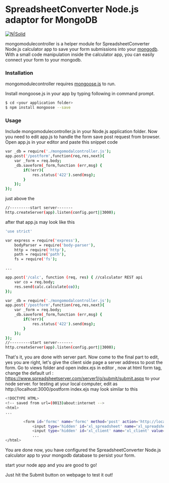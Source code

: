 # SpreadsheetConverter Node.js adaptor for MongoDB

[![N|Solid](http://www.spreadsheetconverter.com/wp-content/uploads/2013/08/logo.png)](http://www.spreadsheetconverter.com)

mongomodulecontroller is a helper module for SpreadsheetConverter Node.js calculator app to save your form submissions into your [mongodb](https://www.mongodb.com/). With a small code manipulation inside the calculator app, you can easily connect your form to your mongodb.

### Installation

mongomodulecontroller requires [mongoose.js](http://mongoosejs.com/) to run.

Install mongoose.js in your app by typing following in command prompt.

```sh
$ cd <your application folder>
$ npm install mongoose --save
```
### Usage

Include mongomodulecontroller.js in your Node.js application folder.
Now you need to edit app.js to handle the form save post request from browser. Open app.js in your editor and paste this snippet code 
```sh
var _db = require('./mongomodalcontroller.js');
app.post('/postform',function(req,res,next){
    var _form = req.body;
    _db.saveform(_form,function (err,msg) {
        if(!err){
            res.status('422').send(msg);
        }
    });
});
```
just above the 
```sh
//---------start server-------
http.createServer(app).listen(config.port||3000);
```
after that app.js may look like this 
```sh
'use strict'

var express = require('express'),
    bodyParser = require('body-parser'),
    http = require('http'),
    path = require('path'),
    fs = require('fs');

...

app.post('/calc', function (req, res) { //calculator REST api
    var co = req.body;
    res.send(calc.calculate(co));
});

var _db = require('./mongomodalcontroller.js');
app.post('/postform',function(req,res,next){
    var _form = req.body;
    _db.saveform(_form,function (err,msg) {
        if(!err){
            res.status('422').send(msg);
        }
    });
});
//---------start server-------
http.createServer(app).listen(config.port||3000);
```

That's it, you are done with server part.
Now come to the final part to edit, yes you are right, let's give the client side page a server address to post the form.
Go to views folder and open index.ejs in editor , now at html form tag, change the default url : https://www.spreadsheetserver.com/server1/g/submit/submit.aspx to your node server. for testing at your local computer, edit as http://localhost:3000/postform
index.ejs may look similar to this 
```sh
<!DOCTYPE HTML>
<!-- saved from url=(0013)about:internet -->
<html>
...

        <form id='formc' name='formc' method='post' action='http://localhost:3000/postform' target='_top'>
		    <input type='hidden' id='xl_spreadsheet' name='xl_spreadsheet' value='testnodedb' />
            <input type='hidden' id='xl_client' name='xl_client' value='x8.4.6830.0' />
            ...
</html>            
```

You are done now, you have configured the SpreadsheetConverter Node.js calculator app to your mongodb database to persist your form.

start your node app and you are good to go!

Just hit the Submit button on webpage to test it out!

